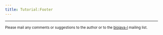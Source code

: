 ```yaml
---
title: Tutorial:Footer
---
```


------------------------------------------------------------------------

<small>Please mail any comments or suggestions to the author or to the
[biojava-l](mailto:biojava-l@biojava.org) mailing list.</small>
